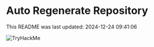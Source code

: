 # Auto Regenerate Repository

This README was last updated: 2024-12-24 09:41:06

 ![TryHackMe](https://tryhackme.com/badge/533634)